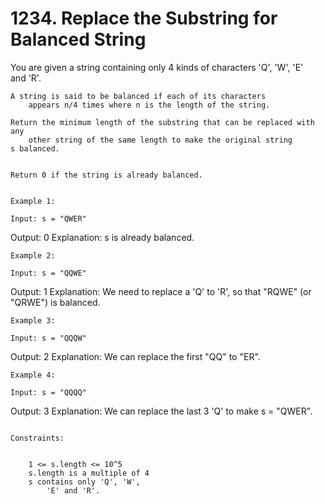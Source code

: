 # 1234. Replace the Substring for Balanced String

You are given a string containing only 4 kinds of characters 'Q',
        'W', 'E' and 'R'.

    A string is said to be balanced if each of its characters
        appears n/4 times where n is the length of the string.

    Return the minimum length of the substring that can be replaced with any
        other string of the same length to make the original string s balanced.
    

    Return 0 if the string is already balanced.

     
    Example 1:

    Input: s = "QWER"
Output: 0
Explanation: s is already balanced.

    Example 2:

    Input: s = "QQWE"
Output: 1
Explanation: We need to replace a 'Q' to 'R', so that "RQWE" (or "QRWE") is balanced.

    Example 3:

    Input: s = "QQQW"
Output: 2
Explanation: We can replace the first "QQ" to "ER".

    Example 4:

    Input: s = "QQQQ"
Output: 3
Explanation: We can replace the last 3 'Q' to make s = "QWER".

     
    Constraints:

    
        1 <= s.length <= 10^5
        s.length is a multiple of 4
        s contains only 'Q', 'W',
            'E' and 'R'.